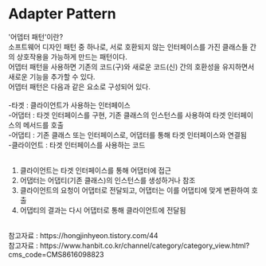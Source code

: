 # Adapter Pattern
'어뎁터 패턴'이란? </br>
소프트웨어 디자인 패턴 중 하나로, 서로 호환되지 않는 인터페이스를 가진 클래스들 간의 상호작용을 가능하게 만드는 패턴이다. </br>
어뎁터 패턴을 사용하면 기존의 코드(구)와 새로운 코드(신) 간의 호환성을 유지하면서 새로운 기능을 추가할 수 있다. </br>
어뎁터 패턴은 다음과 같은 요소로 구성되어 있다. </br>
</br>
-타겟 : 클라이언트가 사용하는 인터페이스 </br>
-어댑터 : 타겟 인터페이스를 구현, 기존 클래스의 인스턴스를 사용하여 타겟 인터페이스의 메서드를 호출 </br>
-어댑티 : 기존 클래스 또는 인터페이스로, 어댑터를 통해 타겟 인터페이스와 연결됨 </br>
-클라이언트 : 타겟 인터페이스를 사용하는 코드 </br>
</br>
1. 클라이언트는 타겟 인터페이스를 통해 어댑터에 접근 
2. 어댑터는 어댑티(기존 클래스)의 인스턴스를 생성하거나 참조
3. 클라이언트의 요청이 어댑터로 전달되고, 어댑터는 이를 어댑티에 맞게 변환하여 호출
4. 어댑티의 결과는 다시 어댑터로 통해 클라이언트에 전달됨
</br>
참고자료 : https://hongjinhyeon.tistory.com/44 </br>
참고자료 : https://www.hanbit.co.kr/channel/category/category_view.html?cms_code=CMS8616098823
